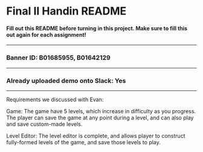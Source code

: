 # Final II Handin README
#### Fill out this README before turning in this project. Make sure to fill this out again for each assignment!
---
### Banner ID: B01685955, B01642129
---
### Already uploaded demo onto Slack: Yes
---

Requirements we discussed with Evan:

Game: The game have 5 levels, which increase in difficulty as you progress. The player can save the game at any point during a level, and can also play and save custom-made levels.

Level Editor: The level editor is complete, and allows player to construct fully-formed levels of the game, and save those levels to play.